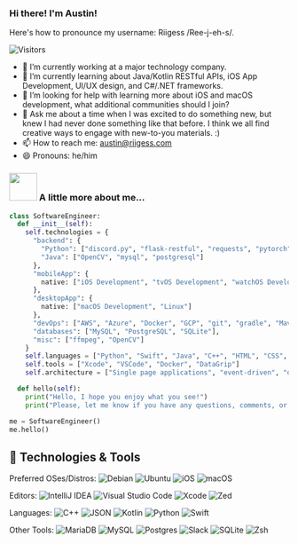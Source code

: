 ### Hi there! I'm Austin!
Here's how to pronounce my username: Riigess /Ree-j-eh-s/.

![Visitors](https://visitor-badge.laobi.icu/badge?page_id=riigess.riigess)

- 🔭 I’m currently working at a major technology company.
- 🌱 I’m currently learning about Java/Kotlin RESTful APIs, iOS App Development, UI/UX design, and C#/.NET frameworks.
- 🤔 I’m looking for help with learning more about iOS and macOS development, what additional communities should I join?
- 💬 Ask me about a time when I was excited to do something new, but knew I had never done something like that before. I think we all find creative ways to engage with new-to-you materials. :)
- 📫 How to reach me: [austin@riigess.com](mailto:austin@riigess.com)
- 😄 Pronouns: he/him

### <img src="https://media.giphy.com/media/VgCDAzcKvsR6OM0uWg/giphy.gif" width="50"> A little more about me...
```python
class SoftwareEngineer:
  def __init__(self):
    self.technologies = {
      "backend": {
        "Python": ["discord.py", "flask-restful", "requests", "pytorch", "tensorflow", "mysql", "google-client-api"],
        "Java": ["OpenCV", "mysql", "postgresql"]
      },
      "mobileApp": {
        native: ["iOS Development", "tvOS Development", "watchOS Development", "visionOS Development", "Linux-ROS"]
      },
      "desktopApp": {
        native: ["macOS Development", "Linux"]
      },
      "devOps": ["AWS", "Azure", "Docker", "GCP", "git", "gradle", "Maven", "Slack", "TeamCity"],
      "databases": ["MySQL", "PostgreSQL", "SQLite"],
      "misc": ["ffmpeg", "OpenCV"]
    }
    self.languages = ["Python", "Swift", "Java", "C++", "HTML", "CSS", "JavaScript"]
    self.tools = ["Xcode", "VSCode", "Docker", "DataGrip"]
    self.architecture = ["Single page applications", "event-driven", "design system pattern"]

  def hello(self):
    print("Hello, I hope you enjoy what you see!")
    print("Please, let me know if you have any questions, comments, or feedback. :)")

me = SoftwareEngineer()
me.hello()
```

## 🔧 Technologies & Tools
Preferred OSes/Distros: 
![Debian](https://img.shields.io/badge/Debian-A81D33?logo=debian&logoColor=fff)
![Ubuntu](https://img.shields.io/badge/Ubuntu-E95420?logo=ubuntu&logoColor=white)
![iOS](https://img.shields.io/badge/iOS-000000?&logo=apple&logoColor=white)
![macOS](https://img.shields.io/badge/macOS-000000?logo=apple&logoColor=F0F0F0)

Editors: 
![IntelliJ IDEA](https://img.shields.io/badge/IntelliJIDEA-000000.svg?logo=intellij-idea&logoColor=white)
![Visual Studio Code](https://custom-icon-badges.demolab.com/badge/Visual%20Studio%20Code-0078d7.svg?logo=vsc&logoColor=white)
![Xcode](https://img.shields.io/badge/Xcode-007ACC?logo=Xcode&logoColor=white)
![Zed](https://img.shields.io/badge/Zed-white?logo=zedindustries&logoColor=084CCF)

Languages: 
![C++](https://img.shields.io/badge/C++-%2300599C.svg?logo=c%2B%2B&logoColor=white)
![JSON](https://img.shields.io/badge/JSON-000?logo=json&logoColor=fff)
![Kotlin](https://img.shields.io/badge/Kotlin-%237F52FF.svg?logo=kotlin&logoColor=white)
![Python](https://img.shields.io/badge/Python-3776AB?logo=python&logoColor=fff)
![Swift](https://img.shields.io/badge/Swift-F54A2A?logo=swift&logoColor=white)

Other Tools: 
![MariaDB](https://img.shields.io/badge/MariaDB-003545?logo=mariadb&logoColor=white)
![MySQL](https://img.shields.io/badge/MySQL-4479A1?logo=mysql&logoColor=fff)
![Postgres](https://img.shields.io/badge/Postgres-%23316192.svg?logo=postgresql&logoColor=white)
![Slack](https://img.shields.io/badge/Slack-4A154B?logo=slack&logoColor=fff)
![SQLite](https://img.shields.io/badge/SQLite-%2307405e.svg?logo=sqlite&logoColor=white)
![Zsh](https://img.shields.io/badge/Zsh-F15A24?logo=zsh&logoColor=fff)
